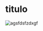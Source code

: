 # titulo

![agsfdsfzdxgf](https://as.com/meristation/imagenes/2021/08/08/noticias/1628411218_060849_1628411288_noticia_normal.jpg)